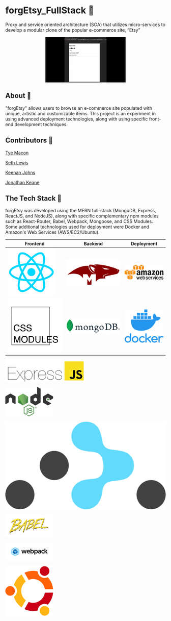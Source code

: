# forgEtsy_FullStack :art:
Proxy and service oriented architecture (SOA) that utilizes micro-services to develop a modular clone of the popular e-commerce site, “Etsy” 

<img class="gif" style="display: block;
  margin-left: auto;
  margin-right: auto;
  width: 50%;" src="https://github.com/jkeane889/forgEtsy_FullStack/blob/master/forgEtsyBuild.gif"
/>

## About :page_with_curl:

"forgEtsy" allows users to browse an e-commerce site populated with unique, artistic and customizable items.  This project is an experiment in using advanced deployment technologies, along with using specific front-end development techniques.

## Contributors :muscle: 

[Tye Macon](https://github.com/orgs/ForgEtsy/people/tyemacon)

[Seth Lewis](https://github.com/projectLewis)

[Keenan Johns](https://github.com/FluxxField)

[Jonathan Keane](https://github.com/jkeane889)

## The Tech Stack :custard:

forgEtsy was developed using the MERN full-stack (MongoDB, Express, ReactJS, and NodeJS), along with specific complementary npm modules such as React-Router, Babel, Webpack, Mongoose, and CSS Modules.  Some additional technologies used for deployment were Docker and Amazon's Web Services (AWS/EC2/Ubuntu).

| Frontend | Backend | Deployment |
| -------- | ------- | ---------- |
| ![ReactJS](https://github.com/jkeane889/forgEtsy_FullStack/blob/master/technologies/ReactJS.png "ReactJS") | ![Mongoose](https://github.com/jkeane889/forgEtsy_FullStack/blob/master/technologies/mongooseLogo.png "Mongoose") | ![AWS](https://github.com/jkeane889/forgEtsy_FullStack/blob/master/technologies/amazonwebServices.png "AWS") |
| ![CSSModules](https://github.com/jkeane889/forgEtsy_FullStack/blob/master/technologies/CSSModules.png "CSSModules") | ![MongoDB](https://github.com/jkeane889/forgEtsy_FullStack/blob/master/technologies/mongoDBlogo.png "MongoDB") | ![Docker](https://github.com/jkeane889/forgEtsy_FullStack/blob/master/technologies/dockerLogo.png "Docker") |

![ExpressJS](https://github.com/jkeane889/forgEtsy_FullStack/blob/master/technologies/expressJS.png "ExpressJS")

![NodeJS](https://github.com/jkeane889/forgEtsy_FullStack/blob/master/technologies/nodeJS.png "NodeJS")

![ReactRouter](https://github.com/jkeane889/forgEtsy_FullStack/blob/master/technologies/react-router.svg "ReactRouter")

![Babel](https://github.com/jkeane889/forgEtsy_FullStack/blob/master/technologies/babelJS.png "Babel")

![Webpack](https://github.com/jkeane889/forgEtsy_FullStack/blob/master/technologies/webpack.png "Webpack")

![Ubuntu](https://github.com/jkeane889/forgEtsy_FullStack/blob/master/technologies/UbunutuLogo.png "Ubuntu")


